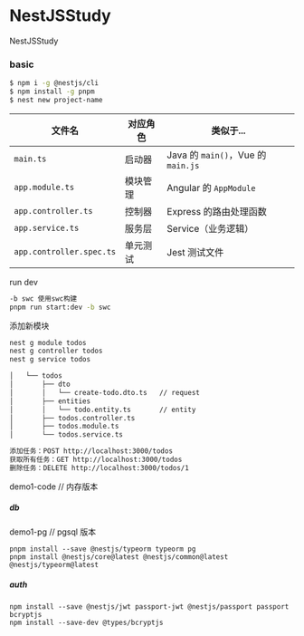 # NestJSStudy
NestJSStudy

### basic
```bash 
$ npm i -g @nestjs/cli
$ npm install -g pnpm
$ nest new project-name
```


| 文件名 | 对应角色 | 类似于... |
|--------|----------|-----------|
| `main.ts` | 启动器 | Java 的 `main()`，Vue 的 `main.js` |
| `app.module.ts` | 模块管理 | Angular 的 `AppModule` |
| `app.controller.ts` | 控制器 | Express 的路由处理函数 |
| `app.service.ts` | 服务层 | Service（业务逻辑） |
| `app.controller.spec.ts` | 单元测试 | Jest 测试文件 |

run dev

```bash
-b swc 使用swc构建
pnpm run start:dev -b swc 
```

添加新模块
```bash
nest g module todos
nest g controller todos
nest g service todos

│   └── todos
│       ├── dto
│       │   └── create-todo.dto.ts   // request
│       ├── entities
│       │   └── todo.entity.ts       // entity
│       ├── todos.controller.ts
│       ├── todos.module.ts
│       └── todos.service.ts

添加任务：POST http://localhost:3000/todos
获取所有任务：GET http://localhost:3000/todos
删除任务：DELETE http://localhost:3000/todos/1
```

demo1-code // 内存版本

##### db

demo1-pg   // pgsql 版本

``` 
pnpm install --save @nestjs/typeorm typeorm pg
pnpm install @nestjs/core@latest @nestjs/common@latest @nestjs/typeorm@latest
```


##### auth

``` 
npm install --save @nestjs/jwt passport-jwt @nestjs/passport passport bcryptjs
npm install --save-dev @types/bcryptjs
```